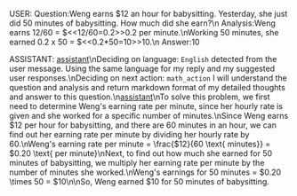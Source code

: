 USER: Question:Weng earns $12 an hour for babysitting. Yesterday, she just did 50 minutes of babysitting. How much did she earn?\n Analysis:Weng earns 12/60 = $<<12/60=0.2>>0.2 per minute.\nWorking 50 minutes, she earned 0.2 x 50 = $<<0.2*50=10>>10.\n Answer:10

ASSISTANT: [assistant](#inner_monologue)\nDeciding on language: `English` detected from the user message. Using the same language for my reply and my suggested user responses.\nDeciding on next action: `math_action` I will understand the question and analysis and return markdown format of my detailed thoughts and answer to this question.\n[assistant](#math_action)\nTo solve this problem, we first need to determine Weng's earning rate per minute, since her hourly rate is given and she worked for a specific number of minutes.\n<thought>Since Weng earns $12 per hour for babysitting, and there are 60 minutes in an hour, we can find out her earning rate per minute by dividing her hourly rate by 60.</thought>\n<equation>Weng's earning rate per minute = \frac{$12}{60 \text{ minutes}} = $0.20 \text{ per minute}</equation>\n<thought>Next, to find out how much she earned for 50 minutes of babysitting, we multiply her earning rate per minute by the number of minutes she worked.</thought>\n<equation>Weng's earnings for 50 minutes = $0.20 \times 50 = $10</equation>\n\nSo, Weng earned $10 for 50 minutes of babysitting.
